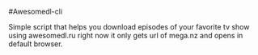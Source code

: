 #Awesomedl-cli

Simple script that helps you download episodes of your favorite tv show using awesomedl.ru right now it only gets url of mega.nz and opens in default browser.
